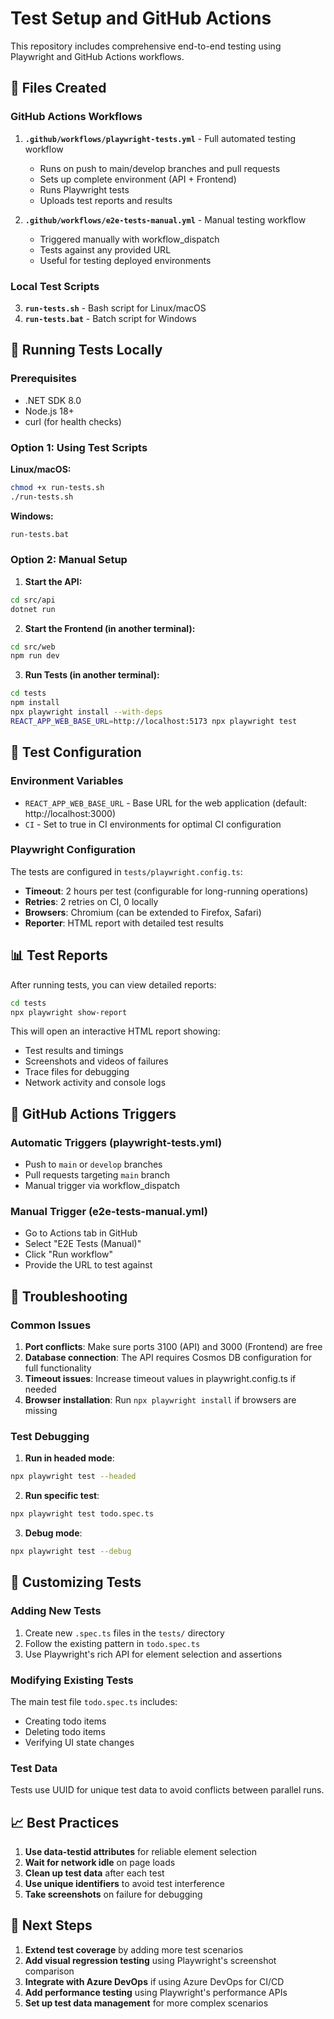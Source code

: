 # Test Setup and GitHub Actions

This repository includes comprehensive end-to-end testing using Playwright and GitHub Actions workflows.

## 📁 Files Created

### GitHub Actions Workflows

1. **`.github/workflows/playwright-tests.yml`** - Full automated testing workflow
   - Runs on push to main/develop branches and pull requests
   - Sets up complete environment (API + Frontend)
   - Runs Playwright tests
   - Uploads test reports and results

2. **`.github/workflows/e2e-tests-manual.yml`** - Manual testing workflow
   - Triggered manually with workflow_dispatch
   - Tests against any provided URL
   - Useful for testing deployed environments

### Local Test Scripts

3. **`run-tests.sh`** - Bash script for Linux/macOS
4. **`run-tests.bat`** - Batch script for Windows

## 🚀 Running Tests Locally

### Prerequisites
- .NET SDK 8.0
- Node.js 18+
- curl (for health checks)

### Option 1: Using Test Scripts

**Linux/macOS:**
```bash
chmod +x run-tests.sh
./run-tests.sh
```

**Windows:**
```cmd
run-tests.bat
```

### Option 2: Manual Setup

1. **Start the API:**
```bash
cd src/api
dotnet run
```

2. **Start the Frontend (in another terminal):**
```bash
cd src/web
npm run dev
```

3. **Run Tests (in another terminal):**
```bash
cd tests
npm install
npx playwright install --with-deps
REACT_APP_WEB_BASE_URL=http://localhost:5173 npx playwright test
```

## 🔧 Test Configuration

### Environment Variables

- `REACT_APP_WEB_BASE_URL` - Base URL for the web application (default: http://localhost:3000)
- `CI` - Set to true in CI environments for optimal CI configuration

### Playwright Configuration

The tests are configured in `tests/playwright.config.ts`:
- **Timeout**: 2 hours per test (configurable for long-running operations)
- **Retries**: 2 retries on CI, 0 locally
- **Browsers**: Chromium (can be extended to Firefox, Safari)
- **Reporter**: HTML report with detailed test results

## 📊 Test Reports

After running tests, you can view detailed reports:

```bash
cd tests
npx playwright show-report
```

This will open an interactive HTML report showing:
- Test results and timings
- Screenshots and videos of failures
- Trace files for debugging
- Network activity and console logs

## 🔄 GitHub Actions Triggers

### Automatic Triggers (playwright-tests.yml)
- Push to `main` or `develop` branches
- Pull requests targeting `main` branch
- Manual trigger via workflow_dispatch

### Manual Trigger (e2e-tests-manual.yml)
- Go to Actions tab in GitHub
- Select "E2E Tests (Manual)"
- Click "Run workflow"
- Provide the URL to test against

## 🐛 Troubleshooting

### Common Issues

1. **Port conflicts**: Make sure ports 3100 (API) and 3000 (Frontend) are free
2. **Database connection**: The API requires Cosmos DB configuration for full functionality
3. **Timeout issues**: Increase timeout values in playwright.config.ts if needed
4. **Browser installation**: Run `npx playwright install` if browsers are missing

### Test Debugging

1. **Run in headed mode**:
```bash
npx playwright test --headed
```

2. **Run specific test**:
```bash
npx playwright test todo.spec.ts
```

3. **Debug mode**:
```bash
npx playwright test --debug
```

## 🔧 Customizing Tests

### Adding New Tests

1. Create new `.spec.ts` files in the `tests/` directory
2. Follow the existing pattern in `todo.spec.ts`
3. Use Playwright's rich API for element selection and assertions

### Modifying Existing Tests

The main test file `todo.spec.ts` includes:
- Creating todo items
- Deleting todo items
- Verifying UI state changes

### Test Data

Tests use UUID for unique test data to avoid conflicts between parallel runs.

## 📈 Best Practices

1. **Use data-testid attributes** for reliable element selection
2. **Wait for network idle** on page loads
3. **Clean up test data** after each test
4. **Use unique identifiers** to avoid test interference
5. **Take screenshots** on failure for debugging

## 🎯 Next Steps

1. **Extend test coverage** by adding more test scenarios
2. **Add visual regression testing** using Playwright's screenshot comparison
3. **Integrate with Azure DevOps** if using Azure DevOps for CI/CD
4. **Add performance testing** using Playwright's performance APIs
5. **Set up test data management** for more complex scenarios
